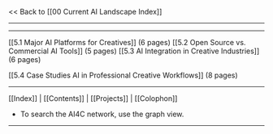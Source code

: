 << Back to [[00 Current AI Landscape Index]]

---





---
   [[5.1 Major AI Platforms for Creatives]] (6 pages)
   [[5.2 Open Source vs. Commercial AI Tools]] (5 pages)
   [[5.3 AI Integration in Creative Industries]] (6 pages)
   
   [[5.4 Case Studies AI in Professional Creative Workflows]] (8 pages)

		
---
 [[Index]] | [[Contents]] | [[Projects]] | [[Colophon]] 
- To search the AI4C network, use the graph view.
---

